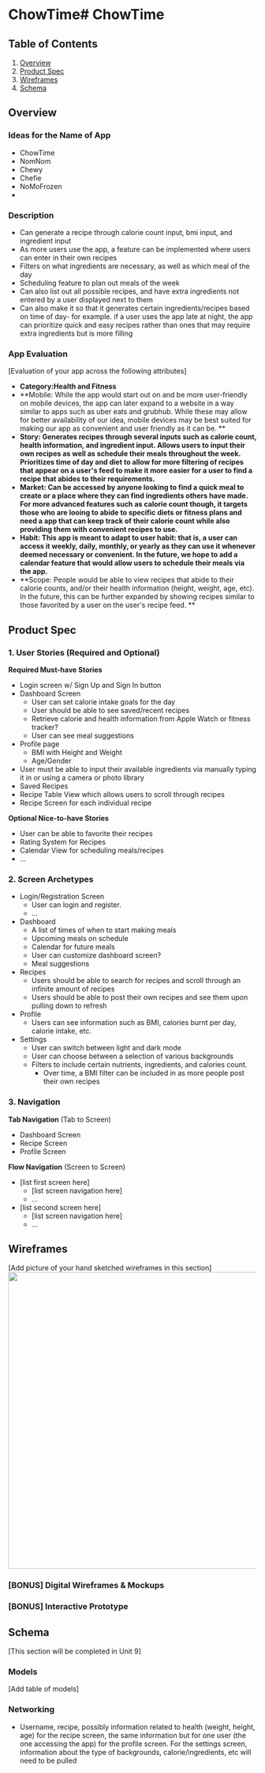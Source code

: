 # ChowTime# ChowTime

## Table of Contents
1. [Overview](#Overview)
1. [Product Spec](#Product-Spec)
1. [Wireframes](#Wireframes)
2. [Schema](#Schema)

## Overview
### Ideas for the Name of App
- ChowTime
- NomNom
- Chewy
- Chefie
- NoMoFrozen
- 

### Description
- Can generate a recipe through calorie count input, bmi input, and ingredient input
- As more users use the app, a feature can be implemented where users can enter in their own recipes
- Filters on what ingredients are necessary, as well as which meal of the day
- Scheduling feature to plan out meals of the week
- Can also list out all possible recipes, and have extra ingredients not entered by a user displayed next to them
- Can also make it so that it generates certain ingredients/recipes based on time of day- for example. if a user uses the app late at night, the app can prioritize quick and easy recipes rather than ones that may require extra ingredients but is more filling

### App Evaluation
[Evaluation of your app across the following attributes]
- **Category:Health and Fitness**
- **Mobile: While the app would start out on and be more user-friendly on mobile devices, the app can later expand to a website in a way similar to apps such as uber eats and grubhub. While these may allow for better availability of our idea, mobile devices may be best suited for making our app as convenient and user friendly as it can be. **
- **Story: Generates recipes through several inputs such as calorie count, health information, and ingredient input. Allows users to input their own recipes as well as schedule their meals throughout the week. Prioritizes time of day and diet to allow for more filtering of recipes that appear on a user's feed to make it more easier for a user to find a recipe that abides to their requirements.**
- **Market: Can be accessed by anyone looking to find a quick meal to create or a place where they can find ingredients others have made. For more advanced features such as calorie count though, it targets those who are looing to abide to specific diets or fitness plans and need a app that can keep track of their calorie count while also providing them with convenient recipes to use.**
- **Habit: This app is meant to adapt to user habit: that is, a user can access it weekly, daily, monthly, or yearly as they can use it whenever deemed necessary or convenient. In the future, we hope to add a calendar feature that would allow users to schedule their meals via the app.**
- **Scope: People would be able to view recipes that abide to their calorie counts, and/or their health information (height, weight, age, etc). In the future, this can be further expanded by showing recipes similar to those favorited by a user on the user's recipe feed. **

## Product Spec

### 1. User Stories (Required and Optional)

**Required Must-have Stories**

* Login screen w/ Sign Up and Sign In button
* Dashboard Screen
    * User can set calorie intake goals for the day
    * User should be able to see saved/recent recipes
    * Retrieve calorie and health information from Apple Watch or fitness tracker?
    * User can see meal suggestions
* Profile page 
    * BMI with Height and Weight
    * Age/Gender
* User must be able to input their available ingredients via manually typing it in or using a camera or photo library
* Saved Recipes
* Recipe Table View which allows users to scroll through recipes
* Recipe Screen for each individual recipe

**Optional Nice-to-have Stories**

* User can be able to favorite their recipes
* Rating System for Recipes
* Calendar View for scheduling meals/recipes
* ...

### 2. Screen Archetypes

* Login/Registration Screen
   * User can login and register.
   * ...
* Dashboard
   * A list of times of when to start making meals
   * Upcoming meals on schedule
   * Calendar for future meals
   * User can customize dashboard screen?
   * Meal suggestions 
* Recipes
    * Users should be able to search for recipes and scroll through an infinite amount of recipes
    * Users should be able to post their own recipes and see them upon pulling down to refresh
* Profile
    * Users can see information such as BMI, calories burnt per day, calorie intake, etc.
* Settings
    * User can switch between light and dark mode
    * User can choose between a selection of various backgrounds
    * Filters to include certain nutrients, ingredients, and calories count.
        * Over time, a BMI filter can be included in as more people post their own recipes 

### 3. Navigation

**Tab Navigation** (Tab to Screen)

* Dashboard Screen
* Recipe Screen
* Profile Screen

**Flow Navigation** (Screen to Screen)

* [list first screen here]
   * [list screen navigation here]
   * ...
* [list second screen here]
   * [list screen navigation here]
   * ...

## Wireframes
[Add picture of your hand sketched wireframes in this section]
<img src="YOUR_WIREFRAME_IMAGE_URL" width=600>

### [BONUS] Digital Wireframes & Mockups

### [BONUS] Interactive Prototype

## Schema 
[This section will be completed in Unit 9]
### Models
[Add table of models]
### Networking
- Username, recipe, possibly information related to health (weight, height, age) for the recipe screen, the same information but for one user (the one accessing the app) for the profile screen. For the settings screen, information about the type of  backgrounds, calorie/ingredients, etc will need to be pulled 
